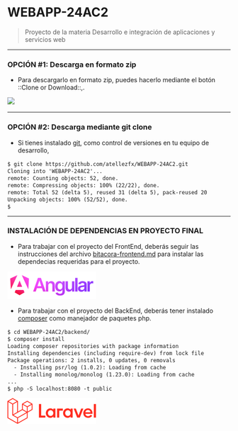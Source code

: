 # WEBAPP-24AC2
> Proyecto de la materia Desarrollo e integración de aplicaciones y servicios web
- - - -
### OPCIÓN #1: Descarga en formato zip
* Para descargarlo en formato zip, puedes hacerlo mediante el botón ::Clone or Download::,.

![](imagenes/descarga.png)
- - - -
### OPCIÓN #2: Descarga mediante git clone
* Si tienes instalado [git](https://git-scm.com), como control de versiones en tu equipo de desarrollo,
```
$ git clone https://github.com/atellezfx/WEBAPP-24AC2.git
Cloning into 'WEBAPP-24AC2'...
remote: Counting objects: 52, done.
remote: Compressing objects: 100% (22/22), done.
remote: Total 52 (delta 5), reused 31 (delta 5), pack-reused 20
Unpacking objects: 100% (52/52), done.
$
```
- - - -
### INSTALACIÓN DE DEPENDENCIAS EN PROYECTO FINAL
* Para trabajar con el proyecto del FrontEnd,  deberás seguir las instrucciones del archivo [bitacora-frontend.md](docs/bitacora-frontend.md) para instalar las dependecias requeridas para el proyecto.

![](docs/imgs/angular.png)

* Para trabajar con el proyecto del BackEnd,  deberás tener instalado [composer](https://getcomposer.org/) como manejador de paquetes php.
```
$ cd WEBAPP-24AC2/backend/
$ composer install
Loading composer repositories with package information
Installing dependencies (including require-dev) from lock file
Package operations: 2 installs, 0 updates, 0 removals
  - Installing psr/log (1.0.2): Loading from cache
  - Installing monolog/monolog (1.23.0): Loading from cache
...
$ php -S localhost:8080 -t public
```
![](docs/imgs/laravel.png)
